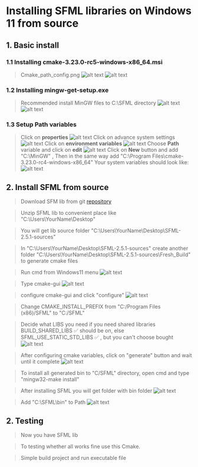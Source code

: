 # Installing SFML libraries on Windows 11 from source

## 1. Basic install
### 1.1 Installing cmake-3.23.0-rc5-windows-x86_64.msi
> Cmake_path_config.png
![alt text](readme_screenshot/cmake_path_config.png)
![alt text](readme_screenshot/chose_cmake_path.png)
### 1.2 Installing mingw-get-setup.exe
> Recommended install MinGW files to C:\SFML directory
![alt text](readme_screenshot/mingw_inst.png)
![alt text](readme_screenshot/chose_all_basics_components.png)
### 1.3 Setup Path variables
> Click on **properties**
![alt text](readme_screenshot/go_to_my_comp_right_click.png)
Click on advance system settings
![alt text](readme_screenshot/advanced_sys_sett.png)
Click on **environment variables**
![alt text](readme_screenshot/click_on_advanced_sys_variables.png)
Choose **Path** variable and click on **edit**
![alt text](readme_screenshot/edit_Path_var.png)
Click on **New** button and add "C:\MinGW" ,
Then in the same way add "C:\Program Files\cmake-3.23.0-rc4-windows-x86_64"
Your system variables should look like:
![alt text](readme_screenshot/add_path.png)

## 2. Install SFML from source
> Download SFM lib from git [repository](https://github.com/SFML/SFML/archive/refs/heads/master.zip) 

> Unzip SFML lib to convenient place like "C:\Users\YourName\Desktop\"

> You will get lib source folder "C:\Users\YourName\Desktop\SFML-2.5.1-sources"

> In "C:\Users\YourName\Desktop\SFML-2.5.1-sources" create another folder "C:\Users\YourName\Desktop\SFML-2.5.1-sources\Fresh_Build" to generate cmake files

> Run cmd from Windows11 menu
![alt text](readme_screenshot/find_cmd.png)

> Type cmake-gui
![alt text](readme_screenshot/cmake-gui1.png)

> configure cmake-gui and click "configure" 
![alt text](readme_screenshot/cmake-gui_config.png)

> Change CMAKE_INSTALL_PREFIX from "C:/Program Files (x86)/SFML" to "C:/SFML"

> Decide what LIBS you need if you need shared libraries BUILD_SHARED_LIBS ✅  should be on,
else SFML_USE_STATIC_STD_LIBS ✅ , but you can't choose bought
![alt text](readme_screenshot/lib_dll.png)

> After configuring cmake variables, click on "generate" button and wait until it complete 
![alt text](readme_screenshot/generate.png)

> To install all generated bin to "C/SFML" directory, open cmd and type "mingw32-make install" 

> After installing SFML you will get folder with bin folder
> ![alt text](readme_screenshot/sfml_bin.png)

> Add "C:\SFML\bin" to Path
> ![alt text](readme_screenshot/SFMLtoPath.png)

## 2. Testing
> Now you have SFML lib

> To testing whether all works fine use this Cmake. 

> Simple build project and run executable file